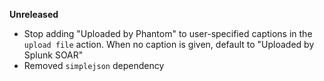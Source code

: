 **Unreleased**

* Stop adding "Uploaded by Phantom" to user-specified captions in the `upload file` action. When no caption is given, default to "Uploaded by Splunk SOAR"
* Removed `simplejson` dependency
